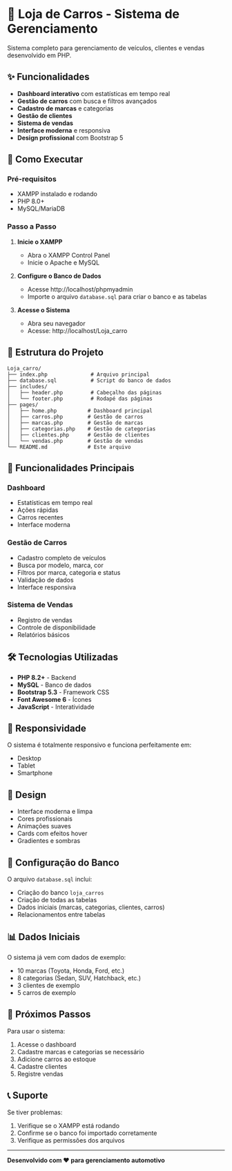 # 🚗 Loja de Carros - Sistema de Gerenciamento

Sistema completo para gerenciamento de veículos, clientes e vendas desenvolvido em PHP.

## ✨ Funcionalidades

- **Dashboard interativo** com estatísticas em tempo real
- **Gestão de carros** com busca e filtros avançados
- **Cadastro de marcas** e categorias
- **Gestão de clientes**
- **Sistema de vendas**
- **Interface moderna** e responsiva
- **Design profissional** com Bootstrap 5

## 🚀 Como Executar

### Pré-requisitos
- XAMPP instalado e rodando
- PHP 8.0+
- MySQL/MariaDB

### Passo a Passo

1. **Inicie o XAMPP**
   - Abra o XAMPP Control Panel
   - Inicie o Apache e MySQL

2. **Configure o Banco de Dados**
   - Acesse http://localhost/phpmyadmin
   - Importe o arquivo `database.sql` para criar o banco e as tabelas

3. **Acesse o Sistema**
   - Abra seu navegador
   - Acesse: http://localhost/Loja_carro

## 📁 Estrutura do Projeto

```
Loja_carro/
├── index.php              # Arquivo principal
├── database.sql           # Script do banco de dados
├── includes/
│   ├── header.php         # Cabeçalho das páginas
│   └── footer.php         # Rodapé das páginas
├── pages/
│   ├── home.php          # Dashboard principal
│   ├── carros.php        # Gestão de carros
│   ├── marcas.php        # Gestão de marcas
│   ├── categorias.php    # Gestão de categorias
│   ├── clientes.php      # Gestão de clientes
│   └── vendas.php        # Gestão de vendas
└── README.md             # Este arquivo
```

## 🎯 Funcionalidades Principais

### Dashboard
- Estatísticas em tempo real
- Ações rápidas
- Carros recentes
- Interface moderna

### Gestão de Carros
- Cadastro completo de veículos
- Busca por modelo, marca, cor
- Filtros por marca, categoria e status
- Validação de dados
- Interface responsiva

### Sistema de Vendas
- Registro de vendas
- Controle de disponibilidade
- Relatórios básicos

## 🛠️ Tecnologias Utilizadas

- **PHP 8.2+** - Backend
- **MySQL** - Banco de dados
- **Bootstrap 5.3** - Framework CSS
- **Font Awesome 6** - Ícones
- **JavaScript** - Interatividade

## 📱 Responsividade

O sistema é totalmente responsivo e funciona perfeitamente em:
- Desktop
- Tablet
- Smartphone

## 🎨 Design

- Interface moderna e limpa
- Cores profissionais
- Animações suaves
- Cards com efeitos hover
- Gradientes e sombras

## 🔧 Configuração do Banco

O arquivo `database.sql` inclui:
- Criação do banco `loja_carros`
- Criação de todas as tabelas
- Dados iniciais (marcas, categorias, clientes, carros)
- Relacionamentos entre tabelas

## 📊 Dados Iniciais

O sistema já vem com dados de exemplo:
- 10 marcas (Toyota, Honda, Ford, etc.)
- 8 categorias (Sedan, SUV, Hatchback, etc.)
- 3 clientes de exemplo
- 5 carros de exemplo

## 🚀 Próximos Passos

Para usar o sistema:
1. Acesse o dashboard
2. Cadastre marcas e categorias se necessário
3. Adicione carros ao estoque
4. Cadastre clientes
5. Registre vendas

## 📞 Suporte

Se tiver problemas:
1. Verifique se o XAMPP está rodando
2. Confirme se o banco foi importado corretamente
3. Verifique as permissões dos arquivos

---

**Desenvolvido com ❤️ para gerenciamento automotivo**
